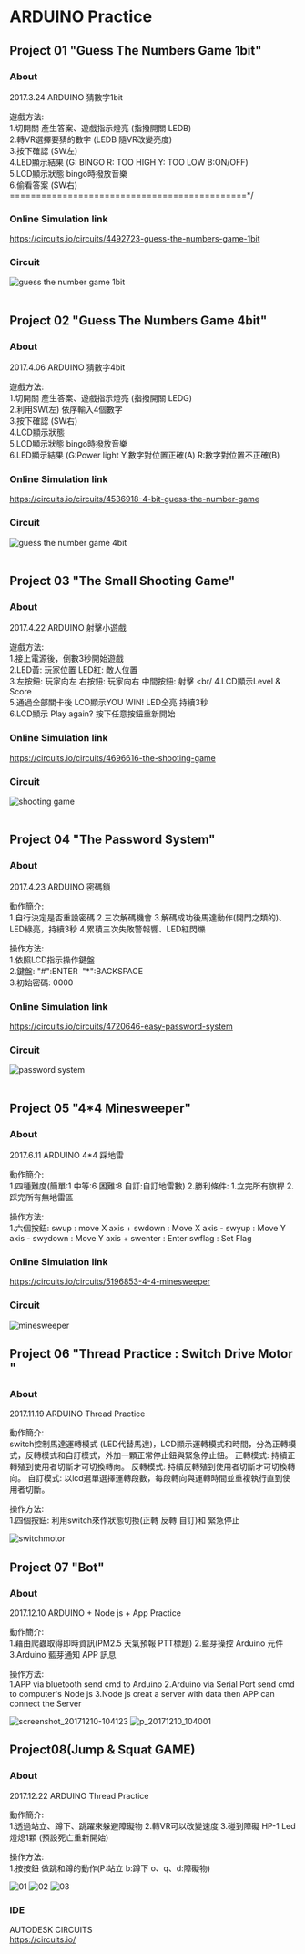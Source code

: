 # ARDUINO Practice
## Project 01 "Guess The Numbers Game 1bit"
### About
2017.3.24  ARDUINO 猜數字1bit

遊戲方法:<br/>
1.切開關 產生答案、遊戲指示燈亮 (指撥開關 LEDB)<br/>
2.轉VR選擇要猜的數字  (LEDB 隨VR改變亮度)<br/>
3.按下確認 (SW左)<br/>
4.LED顯示結果 (G: BINGO R: TOO HIGH Y: TOO LOW B:ON/OFF)<br/>
5.LCD顯示狀態 bingo時撥放音樂 <br/>
6.偷看答案 (SW右)<br/>
=============================================*/
### Online Simulation link
https://circuits.io/circuits/4492723-guess-the-numbers-game-1bit
<br/>
### Circuit
![guess the number game 1bit](https://cloud.githubusercontent.com/assets/24741602/24718316/259dde52-1a68-11e7-897d-65f4b0c956eb.png)
<br/><br/>
## Project 02 "Guess The Numbers Game 4bit"
### About
2017.4.06  ARDUINO 猜數字4bit

遊戲方法:<br/>
1.切開關 產生答案、遊戲指示燈亮 (指撥開關 LEDG)<br/>
2.利用SW(左) 依序輸入4個數字 <br/>
3.按下確認 (SW右)<br/>
4.LCD顯示狀態 <br/>
5.LCD顯示狀態 bingo時撥放音樂 <br/>
6.LED顯示結果 (G:Power light  Y:數字對位置正確(A)  R:數字對位置不正確(B) <br/>

### Online Simulation link
https://circuits.io/circuits/4536918-4-bit-guess-the-number-game
<br/>
### Circuit
![guess the number game 4bit](https://cloud.githubusercontent.com/assets/24741602/24718764/c5f63308-1a69-11e7-9677-7c979cc54ee8.png)
<br/><br/>
## Project 03 "The Small Shooting Game"
### About
2017.4.22  ARDUINO 射擊小遊戲

遊戲方法:<br/>
1.接上電源後，倒數3秒開始遊戲<br/>
2.LED黃: 玩家位置 LED紅: 敵人位置  <br/>
3.左按鈕: 玩家向左 右按鈕: 玩家向右 中間按鈕: 射擊  <br/
4.LCD顯示Level & Score <br/>
5.通過全部關卡後 LCD顯示YOU WIN! LED全亮 持續3秒<br/>
6.LCD顯示 Play again? 按下任意按鈕重新開始 <br/>

### Online Simulation link
https://circuits.io/circuits/4696616-the-shooting-game
<br/>
### Circuit
![shooting game](https://cloud.githubusercontent.com/assets/24741602/25300282/6e597aec-273e-11e7-8e46-1ed8fea82a98.png)
<br/><br/>
## Project 04 "The Password System"
### About
2017.4.23  ARDUINO 密碼鎖

動作簡介:<br/>
1.自行決定是否重設密碼
2.三次解碼機會
3.解碼成功後馬達動作(開門之類的)、LED綠亮，持續3秒
4.累積三次失敗警報響、LED紅閃爍

操作方法:<br/>
1.依照LCD指示操作鍵盤<br/>
2.鍵盤: "#":ENTER  "*":BACKSPACE  <br/>
3.初始密碼: 0000 <br/>

### Online Simulation link
https://circuits.io/circuits/4720646-easy-password-system
<br/>
### Circuit
![password system](https://cloud.githubusercontent.com/assets/24741602/25311969/e4ba6c1c-283f-11e7-9756-332eb125c14f.png)
<br/><br/>
## Project 05 "4*4 Minesweeper"
### About
2017.6.11  ARDUINO 4*4 踩地雷

動作簡介:<br/>
1.四種難度(簡單:1 中等:6 困難:8 自訂:自訂地雷數)
2.勝利條件: 1.立完所有旗桿 2.踩完所有無地雷區

操作方法:<br/>
1.六個按鈕: swup : move X axis + swdown : Move X axis - swyup : Move Y axis - swydown : Move Y axis + swenter : Enter swflag : Set Flag<br/>

### Online Simulation link
https://circuits.io/circuits/5196853-4-4-minesweeper
<br/>
### Circuit
![minesweeper](https://user-images.githubusercontent.com/24741602/27007156-bf7d2cac-4e7b-11e7-8c77-b77a3fcf0370.png)

## Project 06 "Thread Practice : Switch Drive Motor "
### About
2017.11.19  ARDUINO Thread Practice

動作簡介:<br/>
switch控制馬達運轉模式 (LED代替馬達)，LCD顯示運轉模式和時間，分為正轉模式，反轉模式和自訂模式，外加一顆正常停止鈕與緊急停止鈕。
正轉模式: 持續正轉殖到使用者切斷才可切換轉向。
反轉模式: 持續反轉殖到使用者切斷才可切換轉向。
自訂模式: 以lcd選單選擇運轉段數，每段轉向與運轉時間並重複執行直到使用者切斷。

操作方法:<br/>
1.四個按鈕: 利用switch來作狀態切換(正轉 反轉 自訂)和 緊急停止<br/>

![switchmotor](https://user-images.githubusercontent.com/24741602/32988307-4ece831c-cd3c-11e7-958f-3ff9118b8da2.jpg)

## Project 07 "Bot"
### About
2017.12.10  ARDUINO + Node js + App Practice

動作簡介:<br/>
1.藉由爬蟲取得即時資訊(PM2.5 天氣預報 PTT標題)
2.藍芽操控 Arduino 元件
3.Arduino 藍芽通知 APP 訊息 

操作方法:<br/>
1.APP via bluetooth send cmd to Arduino
2.Arduino via Serial Port send cmd to computer's Node js
3.Node js creat a server with data then APP can connect the Server

![screenshot_20171210-104123](https://user-images.githubusercontent.com/24741602/33802431-162f3d68-ddb2-11e7-8f22-0fa9c176dc2a.jpg)
![p_20171210_104001](https://user-images.githubusercontent.com/24741602/33802435-249cfed0-ddb2-11e7-95d5-345650fe1193.jpg)

## Project08(Jump & Squat GAME)
### About
2017.12.22  ARDUINO Thread Practice

動作簡介:<br/>
1.透過站立、蹲下、跳躍來躲避障礙物
2.轉VR可以改變速度
3.碰到障礙 HP-1 Led 燈熄1顆 (預設死亡重新開始)

操作方法:<br/>
1.按按鈕 做跳和蹲的動作(P:站立 b:蹲下 o、q、d:障礙物)

![01](https://user-images.githubusercontent.com/24741602/34301473-b00e07ca-e767-11e7-97f0-e9e55968375e.jpg)
![02](https://user-images.githubusercontent.com/24741602/34301475-b276e194-e767-11e7-9acb-c9675050db93.jpg)
![03](https://user-images.githubusercontent.com/24741602/34301477-b45d462e-e767-11e7-87c7-51d23bfaa3c0.jpg)

### IDE
AUTODESK CIRCUITS <br/>
https://circuits.io/
